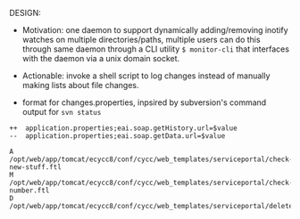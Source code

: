 DESIGN:
- Motivation: one daemon to support dynamically adding/removing inotify watches on multiple directories/paths, multiple users can do this through same daemon through a CLI utility ```$ monitor-cli``` that interfaces with the daemon via a unix domain socket.

- Actionable: invoke a shell script to log changes instead of manually making lists about file changes.
- format for changes.properties, inpsired by subversion's command output for `svn status`
```
++  application.properties;eai.soap.getHistory.url=$value
--  application.properties;eai.soap.getData.url=$value

A /opt/web/app/tomcat/ecycc8/conf/cycc/web_templates/serviceportal/check-new-stuff.ftl
M /opt/web/app/tomcat/ecycc8/conf/cycc/web_templates/serviceportal/check-number.ftl
D /opt/web/app/tomcat/ecycc8/conf/cycc/web_templates/serviceportal/deleteme.ftl	
```
